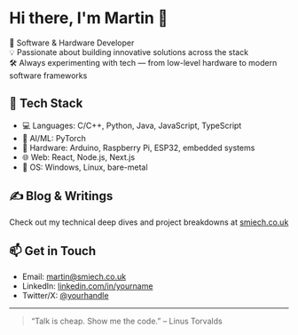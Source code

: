 # Hi there, I'm Martin 👋

🚀 Software & Hardware Developer  
💡 Passionate about building innovative solutions across the stack  
🛠️ Always experimenting with tech — from low-level hardware to modern software frameworks

## 🧰 Tech Stack

- 💻 Languages: C/C++, Python, Java, JavaScript, TypeScript
- 🧠 AI/ML: PyTorch
- 🔧 Hardware: Arduino, Raspberry Pi, ESP32, embedded systems
- 🌐 Web: React, Node.js, Next.js
- 🐧 OS: Windows, Linux, bare-metal

## ✍️ Blog & Writings

Check out my technical deep dives and project breakdowns at [smiech.co.uk](#)

## 📫 Get in Touch

- Email: martin@smiech.co.uk  
- LinkedIn: [linkedin.com/in/yourname](#)  
- Twitter/X: [@yourhandle](#)

---

> “Talk is cheap. Show me the code.” – Linus Torvalds

<!--
**ma7tin/ma7tin** is a ✨ _special_ ✨ repository because its `README.md` (this file) appears on your GitHub profile.

Here are some ideas to get you started:

- 🔭 I’m currently working on ...
- 🌱 I’m currently learning ...
- 👯 I’m looking to collaborate on ...
- 🤔 I’m looking for help with ...
- 💬 Ask me about ...
- 📫 How to reach me: ...
- 😄 Pronouns: ...
- ⚡ Fun fact: ...
-->
